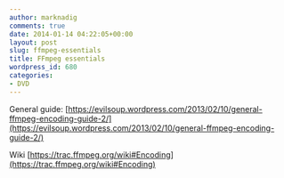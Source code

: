 ```yaml
---
author: marknadig
comments: true
date: 2014-01-14 04:22:05+00:00
layout: post
slug: ffmpeg-essentials
title: FFmpeg essentials
wordpress_id: 680
categories:
- DVD
---
```


General guide: [https://evilsoup.wordpress.com/2013/02/10/general-ffmpeg-encoding-guide-2/](https://evilsoup.wordpress.com/2013/02/10/general-ffmpeg-encoding-guide-2/)

Wiki [https://trac.ffmpeg.org/wiki#Encoding](https://trac.ffmpeg.org/wiki#Encoding)
